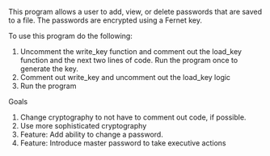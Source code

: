 This program allows a user to add, view, or delete passwords that are saved to a file. The passwords are encrypted using a Fernet key. 

To use this program do the following:
1. Uncomment the write_key function and comment out the load_key function and the next two lines of code. Run the program once to generate the key.
2. Comment out write_key and uncomment out the load_key logic
3. Run the program

Goals
1. Change cryptography to not have to comment out code, if possible.
2. Use more sophisticated cryptography
3. Feature: Add ability to change a password.
4. Feature: Introduce master password to take executive actions
